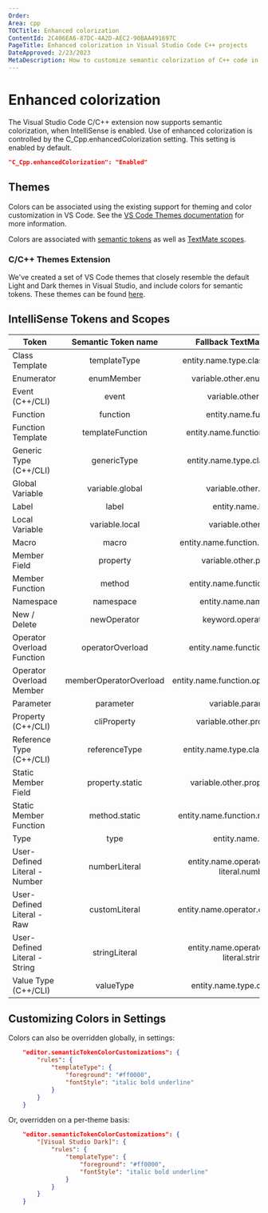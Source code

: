 ```yaml
---
Order:
Area: cpp
TOCTitle: Enhanced colorization
ContentId: 2C406EA6-87DC-4A2D-AEC2-90BAA491697C
PageTitle: Enhanced colorization in Visual Studio Code C++ projects
DateApproved: 2/23/2023
MetaDescription: How to customize semantic colorization of C++ code in Visual Studio Code.
---
```

# Enhanced colorization

The Visual Studio Code C/C++ extension now supports semantic colorization, when IntelliSense is enabled.  Use of enhanced colorization is controlled by the C_Cpp.enhancedColorization setting.  This setting is enabled by default.

```json
"C_Cpp.enhancedColorization": "Enabled"
```

## Themes

Colors can be associated using the existing support for theming and color customization in VS Code.  See the [VS Code Themes documentation](/docs/getstarted/themes.md) for more information.

Colors are associated with [semantic tokens](https://code.visualstudio.com/api/extension-guides/color-theme#semantic-colors) as well as [TextMate scopes](https://macromates.com/manual/en/language_grammars#naming_conventions).

### C/C++ Themes Extension

We've created a set of VS Code themes that closely resemble the default Light and Dark themes in Visual Studio, and include colors for semantic tokens.  These themes can be found [here](https://marketplace.visualstudio.com/items?itemName=ms-vscode.cpptools-themes).

## IntelliSense Tokens and Scopes

| Token | Semantic Token name | Fallback TextMate Scope |
| ------------- |:-------------:|:-------------:|
| Class Template | templateType | entity.name.type.class.templated |
| Enumerator | enumMember | variable.other.enummember |
| Event (C++/CLI) | event | variable.other.event |
| Function | function | entity.name.function |
| Function Template | templateFunction | entity.name.function.templated |
| Generic Type (C++/CLI) | genericType | entity.name.type.class.generic |
| Global Variable | variable.global | variable.other.global |
| Label | label | entity.name.label |
| Local Variable | variable.local | variable.other.local |
| Macro | macro | entity.name.function.preprocessor |
| Member Field | property | variable.other.property |
| Member Function | method | entity.name.function.member |
| Namespace | namespace | entity.name.namespace |
| New / Delete | newOperator | keyword.operator.new |
| Operator Overload Function | operatorOverload | entity.name.function.operator |
| Operator Overload Member | memberOperatorOverload | entity.name.function.operator.member |
| Parameter | parameter | variable.parameter |
| Property (C++/CLI) | cliProperty | variable.other.property.cli |
| Reference Type (C++/CLI) | referenceType | entity.name.type.class.reference |
| Static Member Field | property.static | variable.other.property.static |
| Static Member Function | method.static | entity.name.function.member.static |
| Type | type | entity.name.type |
| User-Defined Literal - Number | numberLiteral | entity.name.operator.custom-literal.number |
| User-Defined Literal - Raw | customLiteral | entity.name.operator.custom-literal |
| User-Defined Literal - String | stringLiteral | entity.name.operator.custom-literal.string |
| Value Type (C++/CLI) | valueType | entity.name.type.class.value |

## Customizing Colors in Settings

Colors can also be overridden globally, in settings:

```json
    "editor.semanticTokenColorCustomizations": {
        "rules": {
            "templateType": {
                "foreground": "#ff0000",
                "fontStyle": "italic bold underline"
            }
        }
    }
```

Or, overridden on a per-theme basis:

```json
    "editor.semanticTokenColorCustomizations": {
        "[Visual Studio Dark]": {
            "rules": {
                "templateType": {
                    "foreground": "#ff0000",
                    "fontStyle": "italic bold underline"
                }
            }
        }
    }
```
